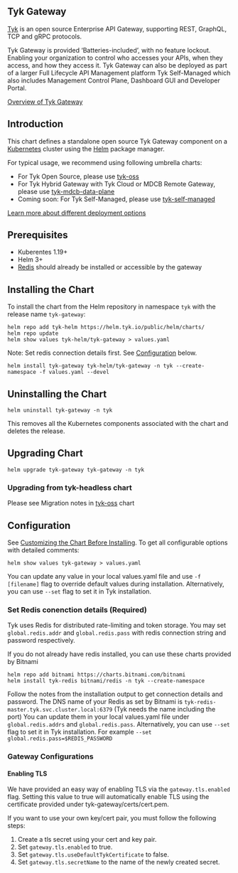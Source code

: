 ## Tyk Gateway
[Tyk](https://tyk.io) is an open source Enterprise API Gateway, supporting REST, GraphQL, TCP and gRPC protocols.

Tyk Gateway is provided ‘Batteries-included’, with no feature lockout. Enabling your organization to control who accesses your APIs, when they access, and how they access it. Tyk Gateway can also be deployed as part of a larger Full Lifecycle API Management platform Tyk Self-Managed which also includes Management Control Plane, Dashboard GUI and Developer Portal.

[Overview of Tyk Gateway](https://tyk.io/docs/apim/open-source/)

## Introduction
This chart defines a standalone open source Tyk Gateway component on a [Kubernetes](https://kubernetes.io/) cluster using the [Helm](https://helm.sh/) package manager.

For typical usage, we recommend using following umbrella charts:
* For Tyk Open Source, please use [tyk-oss](https://github.com/TykTechnologies/tyk-charts/tree/main/tyk-oss)
* For Tyk Hybrid Gateway with Tyk Cloud or MDCB Remote Gateway, please use [tyk-mdcb-data-plane](https://github.com/TykTechnologies/tyk-charts/tree/main/tyk-mdcb-data-plane)
* Coming soon: For Tyk Self-Managed, please use [tyk-self-managed](https://github.com/TykTechnologies/tyk-charts/tree/main/)

[Learn more about different deployment options](https://tyk.io/docs/apim/)

## Prerequisites
* Kuberentes 1.19+
* Helm 3+
* [Redis](https://tyk.io/docs/planning-for-production/redis/) should already be installed or accessible by the gateway 

## Installing the Chart

To install the chart from the Helm repository in namespace `tyk` with the release name `tyk-gateway`:

    helm repo add tyk-helm https://helm.tyk.io/public/helm/charts/
    helm repo update
    helm show values tyk-helm/tyk-gateway > values.yaml
    
Note: Set redis connection details first. See [Configuration](#configuration) below.

    helm install tyk-gateway tyk-helm/tyk-gateway -n tyk --create-namespace -f values.yaml --devel

## Uninstalling the Chart

    helm uninstall tyk-gateway -n tyk

This removes all the Kubernetes components associated with the chart and deletes the release.

## Upgrading Chart

    helm upgrade tyk-gateway tyk-gateway -n tyk

### Upgrading from tyk-headless chart
Please see Migration notes in [tyk-oss](https://github.com/TykTechnologies/tyk-charts/tree/main/tyk-oss) chart

## Configuration
See [Customizing the Chart Before Installing](https://helm.sh/docs/intro/using_helm/#customizing-the-chart-before-installing). To get all configurable options with detailed comments:

    helm show values tyk-gateway > values.yaml
    
You can update any value in your local values.yaml file and use `-f [filename]` flag to override default values during installation. Alternatively, you can use `--set` flag to set it in Tyk installation.

### Set Redis conenction details (Required)
Tyk uses Redis for distributed rate-limiting and token storage. You may set `global.redis.addr` and `global.redis.pass` with redis connection string and password respectively.

If you do not already have redis installed, you can use these charts provided by Bitnami

    helm repo add bitnami https://charts.bitnami.com/bitnami
    helm install tyk-redis bitnami/redis -n tyk --create-namespace

Follow the notes from the installation output to get connection details and password. The DNS name of your Redis as set by Bitnami is `tyk-redis-master.tyk.svc.cluster.local:6379` (Tyk needs the name including the port) You can update them in your local values.yaml file under `global.redis.addrs` and `global.redis.pass`. Alternatively, you can use `--set` flag to set it in Tyk installation. For example `--set global.redis.pass=$REDIS_PASSWORD`

### Gateway Configurations

#### Enabling TLS
We have provided an easy way of enabling TLS via the `gateway.tls.enabled` flag. Setting this value to true will
automatically enable TLS using the certificate provided under tyk-gateway/certs/cert.pem.

If you want to use your own key/cert pair, you must follow the following steps:
1. Create a tls secret using your cert and key pair.
2. Set `gateway.tls.enabled`  to true.
3. Set `gateway.tls.useDefaultTykCertificate` to false.
4. Set `gateway.tls.secretName` to the name of the newly created secret.

